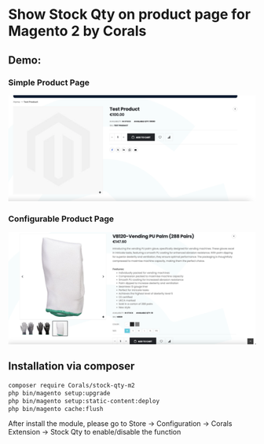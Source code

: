 # Show Stock Qty on product page for Magento 2 by Corals

## Demo:

### Simple Product Page
![Simple Product stock quantity](screenshots/simple_product.png)
### Configurable Product Page
![Configurable Product quantity](screenshots/configurable_product.png)

## Installation via composer


```
composer require Corals/stock-qty-m2
php bin/magento setup:upgrade
php bin/magento setup:static-content:deploy
php bin/magento cache:flush
```

After install the module, please go to Store -> Configuration -> Corals Extension -> Stock Qty to enable/disable the function
